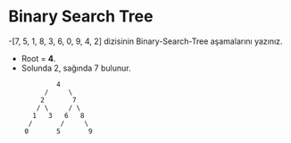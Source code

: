 # Binary Search Tree

-[7, 5, 1, 8, 3, 6, 0, 9, 4, 2] dizisinin Binary-Search-Tree aşamalarını yazınız.
- Root = **4**. 
- Solunda 2, sağında 7 bulunur.
```
            4
         /     \
        2       7
       / \     / \
      1   3   6   8
     /       /     \
    0       5       9
``` 